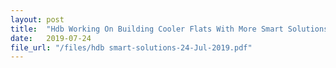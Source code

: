 ```yaml
---
layout: post
title:  "Hdb Working On Building Cooler Flats With More Smart Solutions"
date:   2019-07-24
file_url: "/files/hdb smart-solutions-24-Jul-2019.pdf"
---
```

